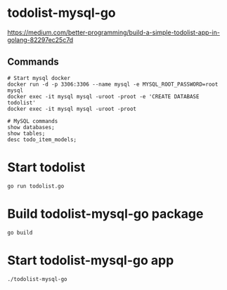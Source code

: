 # todolist-mysql-go
https://medium.com/better-programming/build-a-simple-todolist-app-in-golang-82297ec25c7d

## Commands

```shell
# Start mysql docker
docker run -d -p 3306:3306 --name mysql -e MYSQL_ROOT_PASSWORD=root mysql
docker exec -it mysql mysql -uroot -proot -e 'CREATE DATABASE todolist'
docker exec -it mysql mysql -uroot -proot
```

```mysql
# MySQL commands
show databases;
show tables;
desc todo_item_models;
```

# Start todolist

```shell
go run todolist.go
```

# Build todolist-mysql-go package

```shell
go build
```

# Start todolist-mysql-go app
```shell
./todolist-mysql-go
```
